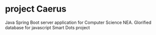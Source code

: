 # project Caerus
Java Spring Boot server application for Computer Science NEA. Glorified database for javascript Smart Dots project
